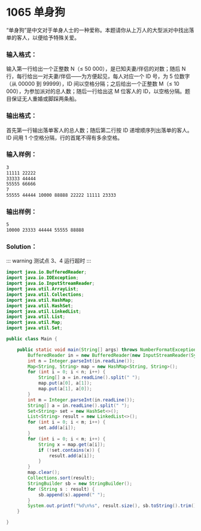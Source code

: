 # 1065 单身狗

“单身狗”是中文对于单身人士的一种爱称。本题请你从上万人的大型派对中找出落单的客人，以便给予特殊关爱。

### 输入格式：

输入第一行给出一个正整数 N（≤ 50 000），是已知夫妻/伴侣的对数；随后 N 行，每行给出一对夫妻/伴侣——为方便起见，每人对应一个 ID 号，为 5 位数字（从 00000 到 99999），ID 间以空格分隔；之后给出一个正整数 M（≤ 10 000），为参加派对的总人数；随后一行给出这 M 位客人的 ID，以空格分隔。题目保证无人重婚或脚踩两条船。

### 输出格式：

首先第一行输出落单客人的总人数；随后第二行按 ID 递增顺序列出落单的客人。ID 间用 1 个空格分隔，行的首尾不得有多余空格。

### 输入样例：

```tex
3
11111 22222
33333 44444
55555 66666
7
55555 44444 10000 88888 22222 11111 23333
```

### 输出样例：

```tex
5
10000 23333 44444 55555 88888
```

### Solution：

::: warning
测试点 3、4 运行超时
:::

```java
import java.io.BufferedReader;
import java.io.IOException;
import java.io.InputStreamReader;
import java.util.ArrayList;
import java.util.Collections;
import java.util.HashMap;
import java.util.HashSet;
import java.util.LinkedList;
import java.util.List;
import java.util.Map;
import java.util.Set;

public class Main {

	public static void main(String[] args) throws NumberFormatException, IOException {
		BufferedReader in = new BufferedReader(new InputStreamReader(System.in));
		int n = Integer.parseInt(in.readLine());
		Map<String, String> map = new HashMap<String, String>();
		for (int i = 0; i < n; i++) {
			String[] a = in.readLine().split(" ");
			map.put(a[0], a[1]);
			map.put(a[1], a[0]);
		}
		int m = Integer.parseInt(in.readLine());
		String[] a = in.readLine().split(" ");
		Set<String> set = new HashSet<>();
		List<String> result = new LinkedList<>();
		for (int i = 0; i < m; i++) {
			set.add(a[i]);
		}
		for (int i = 0; i < m; i++) {
			String x = map.get(a[i]);
			if (!set.contains(x)) {
				result.add(a[i]);
			}
		}
		map.clear();
		Collections.sort(result);
		StringBuilder sb = new StringBuilder();
		for (String s : result) {
			sb.append(s).append(" ");
		}
		System.out.printf("%d\n%s", result.size(), sb.toString().trim());
	}

}
```
